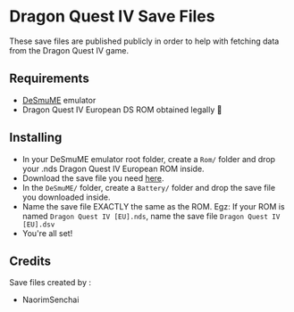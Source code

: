 <h1>Dragon Quest IV Save Files</h1>
<p>These save files are published publicly in order to help with fetching data from the Dragon Quest IV game.</p>

<h2>Requirements</h2>
<ul>
  <li><a href="https://desmume.org/">DeSmuME</a> emulator</li>
  <li>Dragon Quest IV European DS ROM obtained legally 🤡</li>
</ul>

<h2>Installing</h2>
<ul>
  <li>In your DeSmuME emulator root folder, create a <code>Rom/</code> folder and drop your .nds Dragon Quest IV European ROM inside.</li>
  <li>Download the save file you need <a href="https://github.com/NaorimSenchai/dragon-quest-api/tree/master/public/dqiv/desmume_saves">here</a>.</li>
  <li>In the <code>DeSmuME/</code> folder, create a <code>Battery/</code> folder and drop the save file you downloaded inside.</li>
  <li>Name the save file EXACTLY the same as the ROM. Egz: If your ROM is named <code>Dragon Quest IV [EU].nds</code>, name the save file <code>Dragon Quest IV [EU].dsv</code></li>
  <li>You're all set!</li>
</ul>

<h2>Credits</h2>
<p>Save files created by :</p>
<ul>
  <li>NaorimSenchai</li>
</ul>
